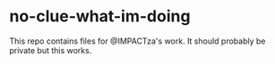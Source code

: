 # no-clue-what-im-doing
This repo contains files for @IMPACTza's work. It should probably be private but this works.
